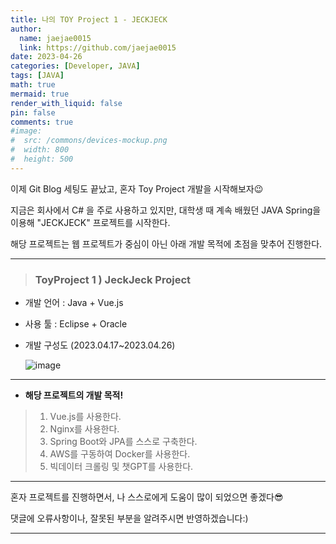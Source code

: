 ```yaml
---
title: 나의 TOY Project 1 - JECKJECK
author:
  name: jaejae0015
  link: https://github.com/jaejae0015
date: 2023-04-26
categories: [Developer, JAVA]
tags: [JAVA]
math: true
mermaid: true
render_with_liquid: false
pin: false
comments: true
#image:
#  src: /commons/devices-mockup.png
#  width: 800
#  height: 500
---
```


이제 Git Blog 세팅도 끝났고, 혼자 Toy Project 개발을 시작해보자😉  

지금은 회사에서 C# 을 주로 사용하고 있지만, 대학생 때 계속 배웠던 JAVA Spring을 이용해 "JECKJECK" 프로젝트를 시작한다.  

해당 프로젝트는 웹 프로젝트가 중심이 아닌 아래 개발 목적에 초점을 맞추어 진행한다.

---

> ### <strong>ToyProject 1 ) JeckJeck Project </strong>
- 개발 언어 : Java + Vue.js
- 사용 툴 : Eclipse + Oracle  
- 개발 구성도 (2023.04.17~2023.04.26)

  ![image](https://user-images.githubusercontent.com/56392513/234484328-25a1051a-723b-489f-9895-0f3479035c1a.png)

---

- <strong>해당 프로젝트의 개발 목적!</strong>  
>    1. Vue.js를 사용한다.  
>    2. Nginx를 사용한다.  
>    3. Spring Boot와 JPA를 스스로 구축한다.  
>    4. AWS를 구동하여 Docker를 사용한다.   
>    5. 빅데이터 크롤링 및 챗GPT를 사용한다.


---

혼자 프로젝트를 진행하면서, 나 스스로에게 도움이 많이 되었으면 좋겠다😎  

댓글에 오류사항이나, 잘못된 부분을 알려주시면 반영하겠습니다:) 

---

